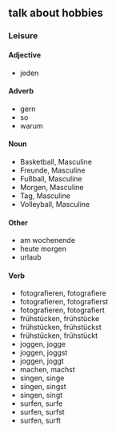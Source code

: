 ## talk about hobbies
### Leisure
#### Adjective
- jeden
#### Adverb
- gern
- so
- warum
#### Noun
- Basketball, Masculine
- Freunde, Masculine
- Fußball, Masculine
- Morgen, Masculine
- Tag, Masculine
- Volleyball, Masculine
#### Other
- am wochenende
- heute morgen
- urlaub
#### Verb
- fotografieren, fotografiere
- fotografieren, fotografierst
- fotografieren, fotografiert
- frühstücken, frühstücke
- frühstücken, frühstückst
- frühstücken, frühstückt
- joggen, jogge
- joggen, joggst
- joggen, joggt
- machen, machst
- singen, singe
- singen, singst
- singen, singt
- surfen, surfe
- surfen, surfst
- surfen, surft
